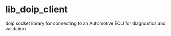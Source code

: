 # lib_doip_client
doip socket library for connecting to an Automotive ECU for diagnostics and validation
